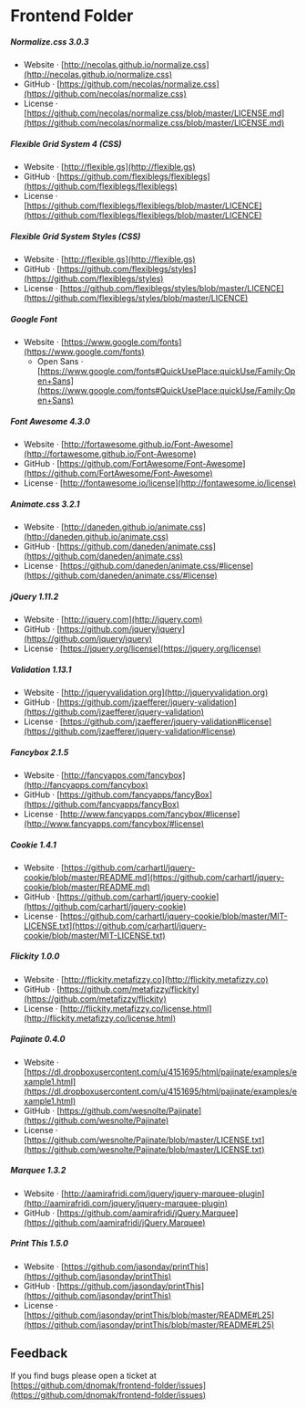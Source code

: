 # Frontend Folder

##### Normalize.css 3.0.3
- Website · [http://necolas.github.io/normalize.css](http://necolas.github.io/normalize.css)
- GitHub · [https://github.com/necolas/normalize.css](https://github.com/necolas/normalize.css)
- License · [https://github.com/necolas/normalize.css/blob/master/LICENSE.md](https://github.com/necolas/normalize.css/blob/master/LICENSE.md)

##### Flexible Grid System 4 (CSS)
- Website · [http://flexible.gs](http://flexible.gs)
- GitHub · [https://github.com/flexiblegs/flexiblegs](https://github.com/flexiblegs/flexiblegs)
- License · [https://github.com/flexiblegs/flexiblegs/blob/master/LICENCE](https://github.com/flexiblegs/flexiblegs/blob/master/LICENCE)

##### Flexible Grid System Styles (CSS)
- Website · [http://flexible.gs](http://flexible.gs)
- GitHub · [https://github.com/flexiblegs/styles](https://github.com/flexiblegs/styles)
- License · [https://github.com/flexiblegs/styles/blob/master/LICENCE](https://github.com/flexiblegs/styles/blob/master/LICENCE)

##### Google Font
- Website · [https://www.google.com/fonts](https://www.google.com/fonts)
  - Open Sans · [https://www.google.com/fonts#QuickUsePlace:quickUse/Family:Open+Sans](https://www.google.com/fonts#QuickUsePlace:quickUse/Family:Open+Sans)

##### Font Awesome 4.3.0
- Website · [http://fortawesome.github.io/Font-Awesome](http://fortawesome.github.io/Font-Awesome)
- GitHub · [https://github.com/FortAwesome/Font-Awesome](https://github.com/FortAwesome/Font-Awesome)
- License · [http://fontawesome.io/license](http://fontawesome.io/license)

##### Animate.css 3.2.1
- Website · [http://daneden.github.io/animate.css](http://daneden.github.io/animate.css)
- GitHub · [https://github.com/daneden/animate.css](https://github.com/daneden/animate.css)
- License · [https://github.com/daneden/animate.css/#license](https://github.com/daneden/animate.css/#license)

##### jQuery 1.11.2
- Website · [http://jquery.com](http://jquery.com)
- GitHub · [https://github.com/jquery/jquery](https://github.com/jquery/jquery)
- License · [https://jquery.org/license](https://jquery.org/license)

##### Validation 1.13.1
- Website · [http://jqueryvalidation.org](http://jqueryvalidation.org)
- GitHub · [https://github.com/jzaefferer/jquery-validation](https://github.com/jzaefferer/jquery-validation)
- License · [https://github.com/jzaefferer/jquery-validation#license](https://github.com/jzaefferer/jquery-validation#license)

##### Fancybox 2.1.5
- Website · [http://fancyapps.com/fancybox](http://fancyapps.com/fancybox)
- GitHub · [https://github.com/fancyapps/fancyBox](https://github.com/fancyapps/fancyBox)
- License · [http://www.fancyapps.com/fancybox/#license](http://www.fancyapps.com/fancybox/#license)

##### Cookie 1.4.1
- Website · [https://github.com/carhartl/jquery-cookie/blob/master/README.md](https://github.com/carhartl/jquery-cookie/blob/master/README.md)
- GitHub · [https://github.com/carhartl/jquery-cookie](https://github.com/carhartl/jquery-cookie)
- License · [https://github.com/carhartl/jquery-cookie/blob/master/MIT-LICENSE.txt](https://github.com/carhartl/jquery-cookie/blob/master/MIT-LICENSE.txt)

##### Flickity 1.0.0
- Website · [http://flickity.metafizzy.co](http://flickity.metafizzy.co)
- GitHub · [https://github.com/metafizzy/flickity](https://github.com/metafizzy/flickity)
- License · [http://flickity.metafizzy.co/license.html](http://flickity.metafizzy.co/license.html)

##### Pajinate 0.4.0
- Website · [https://dl.dropboxusercontent.com/u/4151695/html/pajinate/examples/example1.html](https://dl.dropboxusercontent.com/u/4151695/html/pajinate/examples/example1.html)
- GitHub · [https://github.com/wesnolte/Pajinate](https://github.com/wesnolte/Pajinate)
- License · [https://github.com/wesnolte/Pajinate/blob/master/LICENSE.txt](https://github.com/wesnolte/Pajinate/blob/master/LICENSE.txt)

##### Marquee 1.3.2
- Website · [http://aamirafridi.com/jquery/jquery-marquee-plugin](http://aamirafridi.com/jquery/jquery-marquee-plugin)
- GitHub · [https://github.com/aamirafridi/jQuery.Marquee](https://github.com/aamirafridi/jQuery.Marquee)

##### Print This 1.5.0
- Website · [https://github.com/jasonday/printThis](https://github.com/jasonday/printThis)
- GitHub · [https://github.com/jasonday/printThis](https://github.com/jasonday/printThis)
- License · [https://github.com/jasonday/printThis/blob/master/README#L25](https://github.com/jasonday/printThis/blob/master/README#L25)

## Feedback
If you find bugs please open a ticket at [https://github.com/dnomak/frontend-folder/issues](https://github.com/dnomak/frontend-folder/issues)
